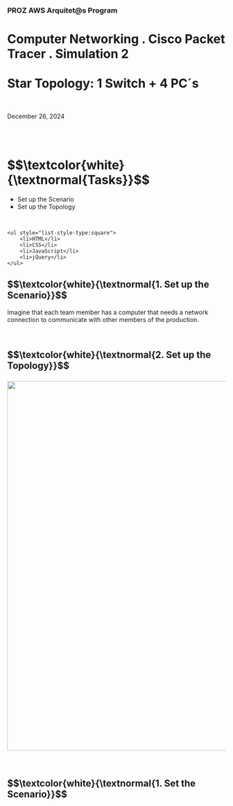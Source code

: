 <h3>PROZ AWS Arquitet@s Program</h3>
<h1>Computer Networking . Cisco Packet Tracer . Simulation 2<br><br>
Star Topology: 1 Switch + 4 PC´s</h1>
<br>
<p>December 26, 2024<br></p>

<br>
<br>

<h1 align="left"> $$\textcolor{white}{\textnormal{Tasks}}$$ </h1>

<ul style="list-style-type:square">
    <li>Set up the Scenario</li>
    <li>Set up the Topology</li>
</ul>

</p><br>

    <ul style="list-style-type:square">
        <li>HTML</li>
        <li>CSS</li>
        <li>JavaScript</li>
        <li>jQuery</li>
    </ul>


<h2 align="left"> $$\textcolor{white}{\textnormal{1. Set up the Scenario}}$$ </h2>
<p>Imagine that each team member has a computer that needs a network connection to communicate with other members of the production.</p>

<br>

<h2 align="left"> $$\textcolor{white}{\textnormal{2. Set up the Topology}}$$ </h2>

<h3 align="left"><img width="850px" src="https://github.com/user-attachments/assets/b8f9adcd-ee36-44a9-9de6-2425e33797c8"> </h3>

<br>

<h2 align="left"> $$\textcolor{white}{\textnormal{1. Set the Scenario}}$$ </h2>


